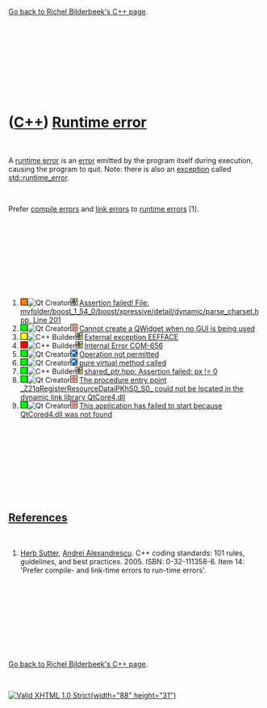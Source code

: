 

[Go back to Richel Bilderbeek's C++ page](Cpp.htm).

 

 

 

 

 

([C++](Cpp.htm)) [Runtime error](CppRuntimeError.htm)
=====================================================

 

A [runtime error](CppRuntimeError.htm) is an [error](CppError.htm)
emitted by the program itself during execution, causing the program to
quit. Note: there is also an [exception](CppException.htm) called
[std::runtime\_error](CppRuntime_error.htm).

 

Prefer [compile errors](CppCompileError.htm) and [link
errors](CppLinkError.htm) to [runtime errors](CppRuntimeError.htm)
\[1\].

 

 

 

 

 

1.  ![FAIL?](PicOrange.png)![Qt
    Creator](PicQtCreator.png)![Windows](PicWindows.png) [Assertion
    failed! File:
    myfolder/boost\_1\_54\_0/boost/xpressive/detail/dynamic/parse\_charset.hpp,
    Line
    201](CppRuntimeErrorAssertionFailedXpressiveDetailDynamicParse_charset201.htm)
2.  ![OKAY](PicGreen.png)![Qt
    Creator](PicQtCreator.png)![Ubuntu](PicUbuntu.png) [Cannot create a
    QWidget when no GUI is being
    used](CppRuntimeErrorCannotCreateAqwidgetWhenNoGuiIsBeingUsed.htm)
3.  ![?OKAY](PicYellow.png)![C++
    Builder](PicCppBuilder.png)![Windows](PicWindows.png) [External
    exception EEFFACE](CppRuntimeErrorExternalExceptionEefface.htm)
4.  ![FAIL](PicRed.png)![C++
    Builder](PicCppBuilder.png)![Windows](PicWindows.png) [Internal
    Error COM-656](CppRuntimeErrorInternalErrorCom656.htm)
5.  ![OKAY](PicGreen.png)![Qt
    Creator](PicQtCreator.png)![Lubuntu](PicLubuntu.png) [Operation not
    permitted](CppRuntimeErrorOperationNotPermitted.htm)
6.  ![OKAY](PicGreen.png)![Qt
    Creator](PicQtCreator.png)![Lubuntu](PicLubuntu.png) [pure virtual
    method called](CppRuntimeErrorPureVirtualMethodCalled.htm)
7.  ![OKAY](PicGreen.png)![C++
    Builder](PicCppBuilder.png)![Windows](PicWindows.png)
    [shared\_ptr.hpp: Assertion failed: px !=
    0](CppRuntimeErrorShared_ptrAssertPxNotNull.htm)
8.  ![OKAY](PicGreen.png)![Qt
    Creator](PicQtCreator.png)![Ubuntu](PicUbuntu.png) [The procedure
    entry point \_Z21qRegisterResourceDataiPKhS0\_S0\_ could not be
    located in the dynamic link library
    QtCore4.dll](CppRuntimeError_Z21qRegisterResourceDataiPKhS0_S0_QtCore4Dll.htm)
9.  ![OKAY](PicGreen.png)![Qt
    Creator](PicQtCreator.png)![Ubuntu](PicUbuntu.png) [This application
    has failed to start because QtCored4.dll was not
    found](CppRuntimeErrorMissingQtCored4Dll.htm)

 

 

 

 

 

[References](CppReferences.htm)
-------------------------------

 

1.  [Herb Sutter](CppHerbSutter.htm), [Andrei
    Alexandrescu](CppAndreiAlexandrescu.htm). C++ coding standards: 101
    rules, guidelines, and best practices. 2005. ISBN: 0-32-111358-6.
    Item 14: 'Prefer compile- and link-time errors to run-time errors'.

 

 

 

 

 

[Go back to Richel Bilderbeek's C++ page](Cpp.htm).



 

[![Valid XHTML 1.0 Strict](valid-xhtml10.png){width="88"
height="31"}](http://validator.w3.org/check?uri=referer)
